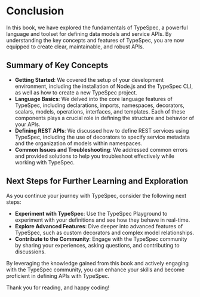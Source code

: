 # Conclusion

In this book, we have explored the fundamentals of TypeSpec, a powerful language and toolset for defining data models and service APIs. By understanding the key concepts and features of TypeSpec, you are now equipped to create clear, maintainable, and robust APIs.

## Summary of Key Concepts

- **Getting Started**: We covered the setup of your development environment, including the installation of Node.js and the TypeSpec CLI, as well as how to create a new TypeSpec project.
- **Language Basics**: We delved into the core language features of TypeSpec, including declarations, imports, namespaces, decorators, scalars, models, operations, interfaces, and templates. Each of these components plays a crucial role in defining the structure and behavior of your APIs.
- **Defining REST APIs**: We discussed how to define REST services using TypeSpec, including the use of decorators to specify service metadata and the organization of models within namespaces.
- **Common Issues and Troubleshooting**: We addressed common errors and provided solutions to help you troubleshoot effectively while working with TypeSpec.

## Next Steps for Further Learning and Exploration

As you continue your journey with TypeSpec, consider the following next steps:

- **Experiment with TypeSpec**: Use the TypeSpec Playground to experiment with your definitions and see how they behave in real-time.
- **Explore Advanced Features**: Dive deeper into advanced features of TypeSpec, such as custom decorators and complex model relationships.
- **Contribute to the Community**: Engage with the TypeSpec community by sharing your experiences, asking questions, and contributing to discussions.

By leveraging the knowledge gained from this book and actively engaging with the TypeSpec community, you can enhance your skills and become proficient in defining APIs with TypeSpec.

Thank you for reading, and happy coding!
